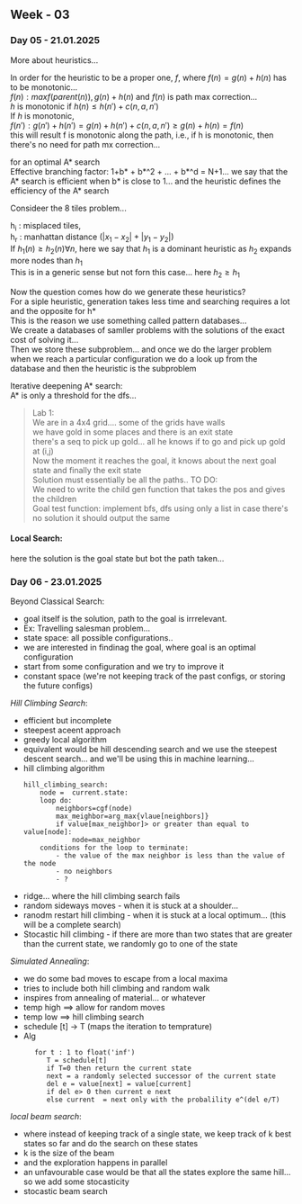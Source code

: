 ## Week - 03
### Day 05 - 21.01.2025
More about heuristics...

In order for the heuristic to be a proper one, $f$, where $f(n)=g(n)+h(n)$ has to be monotonic... \
$f(n):max{f(parent(n)), g(n)}+h(n)$ and $f(n)$ is path max correction... \
$h$ is monotonic if $h(n) \le h(n') + c(n,a,n')$ \
If $h$ is monotonic, \
$f(n'):g(n')+h(n') = g(n)+h(n') + c(n,a,n') \ge g(n) +h(n) = f(n)$ \
this will result f is monotonic along the path, i.e., if h is monotonic, then there's no need for path mx correction...

for an optimal A* search \
Effective branching factor: 1+b* + b*^2 + ... + b*^d = N+1... we say that the A* search is efficient when b* is close to 1... and the heuristic defines the efficiency of the A* search 

Consideer the 8 tiles problem...

h<sub>i</sub> : misplaced tiles, \
h<sub>r</sub> : manhattan distance ($|x_1 - x_2|+|y_1 - y_2|$) \
If $h_1(n) \ge h_2(n) \forall n$, here we say that $h_1$ is a dominant heuristic as $h_2$ expands more nodes than $h_1$ \
This is  in a generic sense but not forn this case... here $h_2 \ge h_1$

Now the question comes how do we generate these heuristics? \
For a siple heuristic, generation takes less time and searching requires a lot and the opposite for h* \
This is the reason we use something called pattern databases... \
We create a databases of samller problems with the solutions of the exact cost of solving it... \
Then we store these subproblem... and once we do the larger problem when we reach a particular configuration we do a look up from the database and then the heuristic is the subproblem

Iterative deepening A* search: \
A* is only a threshold for the dfs...

> Lab 1: \
> We are in a 4x4 grid.... some of the grids have walls \
> we have gold in some places and there is an exit state \
> there's a seq to pick up gold... all he knows if to go and pick up gold at (i,j) \
> Now the moment it reaches the goal, it knows about the next goal state and finally the exit state \
> Solution must essentially be all the paths..
> TO DO: \
> We need to write the child gen function that takes the pos and gives the children \
>  Goal test function: implement bfs, dfs using only a list
> in case there's no solution it should output the same


#### Local Search:
here the solution is the goal state but bot the path taken...

### Day 06 - 23.01.2025
Beyond Classical Search:
- goal itself is the solution, path to the goal is irrrelevant.
- Ex: Travelling salesman problem...
- state space: all possible configurations..
- we are interested in findinag the goal, where goal is an optimal configuration
- start from some configuration and we try to improve it
- constant space (we're not keeping track of the past configs, or storing the future configs)

_Hill Climbing Search_:
- efficient but incomplete
- steepest aceent approach
- greedy local algorithm
- equivalent would be hill descending search and we use the steepest descent search... and we'll be using this in machine learning...
- hill climbing algorithm
    ```
    hill_climbing_search:
        node =  current.state:
        loop do:
            neighbors=cgf(node)
            max_meighbor=arg_max{vlaue[neighbors]}
            if value[max_neighbor]> or greater than equal to value[node]:
                node=max_neighbor
        conditions for the loop to terminate:
            - the value of the max neighbor is less than the value of the node
            - no neighbors
            - ?
    ```
- ridge... where the hill climbing search fails
- random sideways moves - when it is stuck at a shoulder... 
- ranodm restart hill climbing - when it is stuck at a local optimum... (this will be a complete search)
- Stocastic hill climbing - if there are more than two states that are greater than the current state, we randomly go to one of the state

_Simulated Annealing_:
- we do some bad moves to escape from a local maxima
- tries to include both hill climbing and random walk
- inspires from annealing of material... or whatever
- temp high $\implies$ allow for random moves
- temp low $\implies$ hill climbing search
- schedule [t] $\rightarrow$ T (maps the iteration to temprature) 
- Alg
```
	  for t : 1 to float('inf') 
         T = schedule[t]
         if T=0 then return the current state
         next = a randomly selected successor of the current state
         del e = value[next] = value[current]
         if del e> 0 then current e next
         else current  = next only with the probalility e^(del e/T)
```


_local beam search_:
- where instead of keeping track of a single state, we keep track of k best states so far and do the search on these states
- k is the size of the beam 
- and the exploration happens in parallel
- an unfavourable case would be that all the states explore the same hill... so we add some stocasticity
- stocastic beam search



